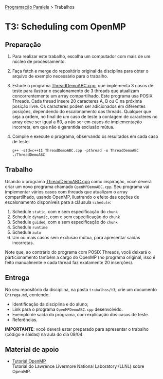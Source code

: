 [Programação Paralela](https://github.com/AndreaInfUFSM/elc139-2019a) > Trabalhos

# T3: Scheduling com OpenMP 

## Preparação

1. Para realizar este trabalho, escolha um computador com mais de um núcleo de processamento. 

2. Faça fetch e merge do repositório original da disciplina para obter o arquivo de exemplo necessário para o trabalho.


3. Estude o programa [ThreadDemoABC.cpp](ThreadDemoABC.cpp), que implementa 3 casos de teste para ilustrar o escalonamento de 3 threads que atualizam concorrentemente um array compartilhado. Este programa usa POSIX Threads. Cada thread insere 20 caracteres A, B ou C na próxima posição livre. Os caracteres podem ser adicionados em diferentes posições, dependendo do escalonamento das threads. Qualquer que seja a ordem, no final de um caso de teste a contagem de caracteres no array deve ser igual a 60, a não ser em casos de implementação incorreta, em que não é garantida exclusão mútua.



4. Compile e execute o programa, observando os resultados em cada caso de teste.

   ```
   g++ -std=c++11 ThreadDemoABC.cpp -pthread -o ThreadDemoABC
   ./ThreadDemoABC
   
   ```


## Trabalho

Usando o programa [ThreadDemoABC.cpp](ThreadDemoABC.cpp) como inspiração, você deverá criar um novo programa chamado `OpenMPDemoABC.cpp`. Seu programa vai implementar vários casos com threads que atualizam o array compartilhado, usando OpenMP, ilustrando o efeito das opções de escalonamento disponíveis para a cláusula `schedule`:

  1. Schedule `static`, com e sem especificação do `chunk`
  2. Schedule `dynamic`, com e sem especificação do `chunk`
  3. Schedule `guided`, com e sem especificação do `chunk`
  4. Schedule `runtime`
  5. Schedule `auto`
  6. Um ou mais casos sem exclusão mútua, para apresentar saídas incorretas.

  Note que, ao contrário do programa com POSIX Threads, você deixará o particionamento também a cargo do OpenMP (no programa original, isso é feito manualmente e cada thread faz exatamente 20 inserções).


## Entrega

No seu repositório da disciplina, na pasta `trabalhos/t3`, crie um documento `Entrega.md`, contendo:
 - Identificação da disciplina e do aluno;
 - Link para o programa `OpenMPDemoABC.cpp` desenvolvido.
 - Exemplo de saída do programa, com explicação dos casos de teste.
 - Referências.
 
**IMPORTANTE**: você deverá estar preparado para apresentar o trabalho (código e saídas) na aula do dia 09/04. 

 
## Material de apoio

- [Tutorial OpenMP](https://computing.llnl.gov/tutorials/openMP/)  
  Tutorial do Lawrence Livermore National Laboratory (LLNL) sobre OpenMP. 

